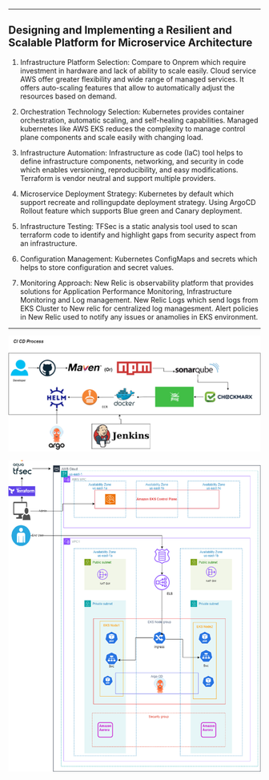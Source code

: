 --------------------------------------------------------------------------------------------
Designing and Implementing a Resilient and Scalable Platform for Microservice Architecture
--------------------------------------------------------------------------------------------

1. Infrastructure Platform Selection:
Compare to Onprem which require investment in hardware and lack of ability to scale easily.
Cloud service AWS offer greater flexibility and wide range of managed services. It offers auto-scaling features that allow to automatically adjust the resources based on demand.

2. Orchestration Technology Selection:
Kubernetes provides container orchestration, automatic scaling, and self-healing capabilities. Managed kubernetes like AWS EKS reduces the complexity to manage control plane components and scale easily with changing load.

3. Infrastructure Automation:
Infrastructure as code (IaC) tool helps to define infrastructure components, networking, and security in code which enables versioning, reproducibility, and easy modifications. Terraform is vendor neutral and support multiple providers.

4. Microservice Deployment Strategy:
Kubernetes by default which support recreate and rollingupdate deployment strategy. Using ArgoCD Rollout feature which supports Blue green and Canary deployment.

5. Infrastructure Testing:
TFSec is a static analysis tool used to scan terraform code to identify and highlight gaps from security aspect from an infrastructure.

6. Configuration Management:
Kubernetes ConfigMaps and secrets which helps to store configuration and secret values.

7. Monitoring Approach:
New Relic is observability platform that provides solutions for Application Performance Monitoring, Infrastructure Monitoring and Log management. 
New Relic Logs which send logs from EKS Cluster to New relic for centralized log managesment.
Alert policies in New Relic used to notify any issues or anamolies in EKS environment.

--------------------------------------------------------------------------------------------

![Alt text](<CI CD Flow_v2.png >)

![Alt text](EKS.png)
